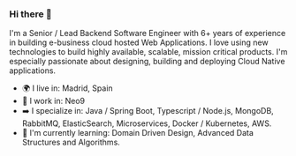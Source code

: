 ### Hi there 👋

I'm a Senior / Lead Backend Software Engineer with 6+ years of experience in building e-business cloud hosted Web Applications. I love using new technologies to build highly available, scalable, mission critical products. I'm especially passionate about designing, building and deploying Cloud Native applications.

- :earth_africa: I live in: Madrid, Spain
- :briefcase: I work in: Neo9 
- :arrow_right: I specialize in:  Java / Spring Boot, Typescript / Node.js, MongoDB, RabbitMQ, ElasticSearch, Microservices, Docker / Kubernetes, AWS.
- :seedling: I'm currently learning: Domain Driven Design, Advanced Data Structures and Algorithms.
